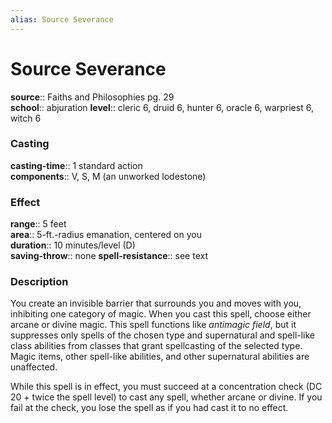 ```yaml
---
alias: Source Severance
---
```


# Source Severance 

**source**:: Faiths and Philosophies pg. 29  
**school**:: abjuration
**level**:: cleric 6, druid 6, hunter 6, oracle 6, warpriest 6, witch 6

### Casting 

**casting-time**:: 1 standard action  
**components**:: V, S, M (an unworked lodestone)

### Effect 

**range**:: 5 feet  
**area**:: 5-ft.-radius emanation, centered on you  
**duration**:: 10 minutes/level (D)  
**saving-throw**:: none
**spell-resistance**:: see text

### Description 

You create an invisible barrier that surrounds you and moves with you, inhibiting one category of magic. When you cast this spell, choose either arcane or divine magic. This spell functions like *antimagic field*, but it suppresses only spells of the chosen type and supernatural and spell-like class abilities from classes that grant spellcasting of the selected type. Magic items, other spell-like abilities, and other supernatural abilities are unaffected.  
  
While this spell is in effect, you must succeed at a concentration check (DC 20 + twice the spell level) to cast any spell, whether arcane or divine. If you fail at the check, you lose the spell as if you had cast it to no effect.
